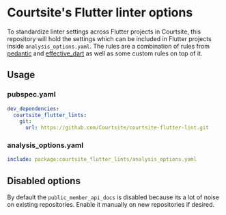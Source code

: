 # Courtsite's Flutter linter options

To standardize linter settings across Flutter projects in Courtsite, this repository will hold the settings which can be included in Flutter projects inside `analysis_options.yaml`. The rules are a combination of rules from [pedantic](https://github.com/dart-lang/pedantic) and [effective_dart](https://github.com/tenhobi/effective_dart) as well as some custom rules on top of it.

## Usage

### pubspec.yaml

```yaml
dev_dependencies:
  courtsite_flutter_lints:
    git:
      url: https://github.com/Courtsite/courtsite-flutter-lint.git
```

### analysis_options.yaml

```yaml
include: package:courtsite_flutter_lints/analysis_options.yaml
```

## Disabled options

By default the `public_member_api_docs` is disabled because its a lot of noise on existing repositories. Enable it manually on new repositories if desired.
